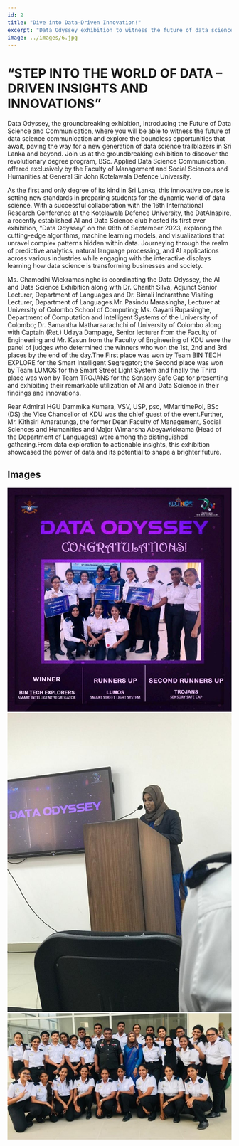 ```yaml
---
id: 2
title: "Dive into Data-Driven Innovation!"
excerpt: "Data Odyssey exhibition to witness the future of data science in Sri Lanka and beyond—unveiling boundless opportunities for the next wave of trailblazers."
image: ../images/6.jpg
---
```


# “STEP INTO THE WORLD OF DATA – DRIVEN INSIGHTS AND INNOVATIONS”

Data Odyssey, the groundbreaking exhibition, Introducing the
Future of Data Science and Communication, where you will be able
to witness the future of data science communication and explore
the boundless opportunities that await, paving the way for a new
generation of data science trailblazers in Sri Lanka and beyond.
Join us at the groundbreaking exhibition to discover the
revolutionary degree program, BSc. Applied Data Science
Communication, offered exclusively by the Faculty of Management
and Social Sciences and Humanities at General Sir John Kotelawala
Defence University.

As the first and only degree of its
kind in Sri Lanka, this innovative course is setting new standards
in preparing students for the dynamic world of data science. With
a successful collaboration with the 16th International Research
Conference at the Kotelawala Defence University, the DatAInspire,
a recently established AI and Data Science club hosted its first
ever exhibition, “Data Odyssey” on the 08th of September 2023,
exploring the cutting-edge algorithms, machine learning models,
and visualizations that unravel complex patterns hidden within
data. Journeying through the realm of predictive analytics,
natural language processing, and AI applications across various
industries while engaging with the interactive displays learning
how data science is transforming businesses and society.

Ms.
Chamodhi Wickramasinghe is coordinating the Data Odyssey, the AI
and Data Science Exhibition along with Dr. Charith Silva, Adjunct
Senior Lecturer, Department of Languages and Dr. Bimali
Indrarathne Visiting Lecturer, Department of Languages.Mr. Pasindu
Marasingha, Lecturer at University of Colombo School of Computing;
Ms. Gayani Rupasinghe, Department of Computation and Intelligent
Systems of the University of Colombo; Dr. Samantha Matharaarachchi
of University of Colombo along with Captain (Ret.) Udaya Dampage,
Senior lecturer from the Faculty of Engineering and Mr. Kasun from
the Faculty of Engineering of KDU were the panel of judges who
determined the winners who won the 1st, 2nd and 3rd places by the
end of the day.The First place was won by Team BIN TECH EXPLORE
for the Smart Intelligent Segregator; the Second place was won by
Team LUMOS for the Smart Street Light System and finally the Third
place was won by Team TROJANS for the Sensory Safe Cap for
presenting and exhibiting their remarkable utilization of AI and
Data Science in their findings and innovations.

Rear
Admiral HGU Dammika Kumara, VSV, USP, psc, MMaritimePol, BSc (DS)
the Vice Chancellor of KDU was the chief guest of the
event.Further, Mr. Kithsiri Amaratunga, the former Dean Faculty of
Management, Social Sciences and Humanities and Major Wimansha
Abeyawickrama (Head of the Department of Languages) were among the
distinguished gathering.From data exploration to actionable
insights, this exhibition showcased the power of data and its
potential to shape a brighter future.

## Images

![T-shirt Image 1](../images/1694256135179.jpg)
![T-shirt Image 1](../images/12.jpg)
![T-shirt Image 1](../images/6.jpg)
